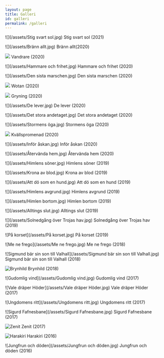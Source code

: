 ```yaml
---
layout: page
title: Galleri
id: galleri
permalink: /galleri
---
```


![](/assets/Stig svart sol.jpg)
Stig svart sol (2021)

![](/assets/Bränn allt.jpg)
Bränn allt(2020)

![](/assets/Vandrare.jpg)
Vandrare (2020)

![](/assets/Hammare och frihet.jpg)
Hammare och frihet (2020)

![](/assets/Den sista marschen.jpg)
Den sista marschen (2020)

![](/assets/Wotan.jpg)
Wotan (2020)

![](/assets/Gryning.jpg)
Gryning (2020)

![](/assets/De lever.jpg)
De lever (2020)

![](/assets/Det stora andetaget.jpg)
Det stora andetaget (2020)

![](/assets/Stormens öga.jpg)
Stormens öga (2020)

![](/assets/Kvällspromenad.jpg)
Kvällspromenad (2020)

![](/assets/Inför åskan.jpg)
Inför åskan (2020)

![](/assets/Återvända hem.jpg)
Återvända hem (2020)

![](/assets/Himlens söner.jpg)
Himlens söner (2019)

![](/assets/Krona av blod.jpg)
Krona av blod (2019)

![](/assets/Att dö som en hund.jpg)
Att dö som en hund (2019)

![](/assets/Himlens avgrund.jpg)
Himlens avgrund (2019)

![](/assets/Himlen bortom.jpg)
Himlen bortom (2019)

![](/assets/Alltings slut.jpg)
Alltings slut (2019)

![](/assets/Solnedgång över Trojas hav.jpg)
Solnedgång över Trojas hav (2019)

![På korset](/assets/På korset.jpg)
På korset (2019)

![Me ne frego](/assets/Me ne frego.jpg)
Me ne frego (2018)

![Sigmund bär sin son till Valhall](/assets/Sigmund bär sin son till Valhall.jpg)
Sigmund bär sin son till Valhall (2018)

![Brynhild](/assets/Brynhild.jpg)
Brynhild (2018)

![Gudomlig vind](/assets/Gudomlig vind.jpg)
Gudomlig vind (2017)

![Vale dräper Höder](/assets/Vale dräper Höder.jpg)
Vale dräper Höder (2017)

![Ungdomens ritt](/assets/Ungdomens ritt.jpg)
Ungdomens ritt (2017)

![Sigurd Fafnesbane](/assets/Sigurd Fafnesbane.jpg)
Sigurd Fafnesbane (2017)

![Zenit](/assets/zenit.jpg)
Zenit (2017)

![Harakiri](/assets/harakiri.jpg)
Harakiri (2016)

![Jungfrun och döden](/assets/Jungfrun och döden.jpg)
Jungfrun och döden (2016)
